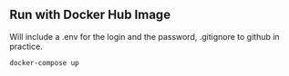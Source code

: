 ## Run with Docker Hub Image
Will include a .env for the login and the password, .gitignore to github in practice. 
```bash
docker-compose up
